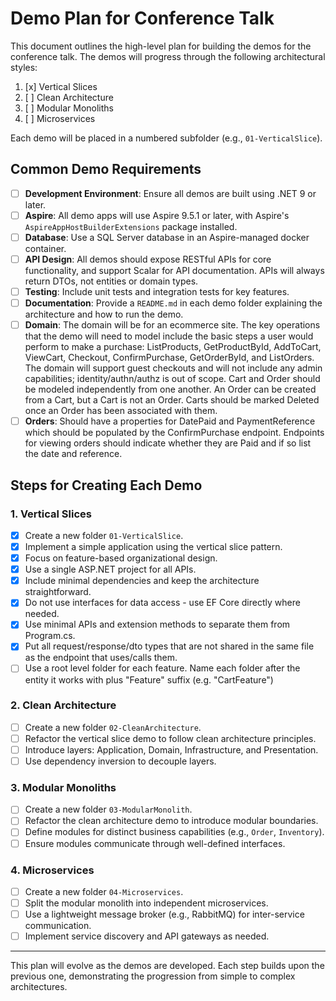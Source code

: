 # Demo Plan for Conference Talk

This document outlines the high-level plan for building the demos for the conference talk. The demos will progress through the following architectural styles:

1. [x] Vertical Slices
2. [ ] Clean Architecture
3. [ ] Modular Monoliths
4. [ ] Microservices

Each demo will be placed in a numbered subfolder (e.g., `01-VerticalSlice`).

## Common Demo Requirements

- [ ] **Development Environment**: Ensure all demos are built using .NET 9 or later.
- [ ] **Aspire**: All demo apps will use Aspire 9.5.1 or later, with Aspire's `AspireAppHostBuilderExtensions` package installed.
- [ ] **Database**: Use a SQL Server database in an Aspire-managed docker container.
- [ ] **API Design**: All demos should expose RESTful APIs for core functionality, and support Scalar for API documentation. APIs will always return DTOs, not entities or domain types.
- [ ] **Testing**: Include unit tests and integration tests for key features.
- [ ] **Documentation**: Provide a `README.md` in each demo folder explaining the architecture and how to run the demo.
- [ ] **Domain**: The domain will be for an ecommerce site. The key operations that the demo will need to model include the basic steps a user would perform to make a purchase: ListProducts, GetProductById, AddToCart, ViewCart, Checkout, ConfirmPurchase, GetOrderById, and ListOrders. The domain will support guest checkouts and will not include any admin capabilities; identity/authn/authz is out of scope. Cart and Order should be modeled independently from one another. An Order can be created from a Cart, but a Cart is not an Order. Carts should be marked Deleted once an Order has been associated with them.
- [ ] **Orders**: Should have a properties for DatePaid and PaymentReference which should be populated by the ConfirmPurchase endpoint. Endpoints for viewing orders should indicate whether they are Paid and if so list the date and reference.

## Steps for Creating Each Demo

### 1. Vertical Slices
- [x] Create a new folder `01-VerticalSlice`.
- [x] Implement a simple application using the vertical slice pattern.
- [x] Focus on feature-based organizational design.
- [x] Use a single ASP.NET project for all APIs.
- [x] Include minimal dependencies and keep the architecture straightforward.
- [x] Do not use interfaces for data access - use EF Core directly where needed.
- [x] Use minimal APIs and extension methods to separate them from Program.cs.
- [x] Put all request/response/dto types that are not shared in the same file as the endpoint that uses/calls them.
- [ ] Use a root level folder for each feature. Name each folder after the entity it works with plus "Feature" suffix (e.g. "CartFeature")

### 2. Clean Architecture
- [ ] Create a new folder `02-CleanArchitecture`.
- [ ] Refactor the vertical slice demo to follow clean architecture principles.
- [ ] Introduce layers: Application, Domain, Infrastructure, and Presentation.
- [ ] Use dependency inversion to decouple layers.

### 3. Modular Monoliths
- [ ] Create a new folder `03-ModularMonolith`.
- [ ] Refactor the clean architecture demo to introduce modular boundaries.
- [ ] Define modules for distinct business capabilities (e.g., `Order`, `Inventory`).
- [ ] Ensure modules communicate through well-defined interfaces.

### 4. Microservices
- [ ] Create a new folder `04-Microservices`.
- [ ] Split the modular monolith into independent microservices.
- [ ] Use a lightweight message broker (e.g., RabbitMQ) for inter-service communication.
- [ ] Implement service discovery and API gateways as needed.

---

This plan will evolve as the demos are developed. Each step builds upon the previous one, demonstrating the progression from simple to complex architectures.